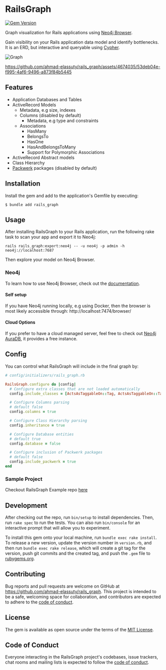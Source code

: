 # RailsGraph

[![Gem Version](https://badge.fury.io/rb/rails_graph.svg)](https://badge.fury.io/rb/rails_graph)

Graph visualization for Rails applications using [Neo4j Browser](https://neo4j.com/docs/browser-manual/current/). 

Gain visibility on your Rails application data model and identify bottlenecks. It is an ERD, but interactive and queryable using [Cypher](https://neo4j.com/developer/cypher/).

![Graph](graph.svg "Graph")

https://github.com/ahmad-elassuty/rails_graph/assets/4674035/53deb04e-f995-4af6-9496-a873f84b5445

## Features

- Application Databases and Tables
- ActiveRecord Models
    - Metadata, e.g size, indexes
    - Columns (disabled by default)
        - Metadata, e.g type and constraints
    - Associations
        - HasMany
        - BelongsTo
        - HasOne
        - HasAndBelongsToMany
        - Support for Polymorphic Associations
- ActiveRecord Abstract models
- Class Hierarchy
- [Packwerk](https://github.com/Shopify/packwerk) packages (disabled by default)

## Installation

Install the gem and add to the application's Gemfile by executing:

    $ bundle add rails_graph

## Usage

After installing RailsGraph to your Rails application, run the following rake task to scan your app and export it to Neo4j:

```
rails rails_graph:export:neo4j -- -u neo4j -p admin -h neo4j://localhost:7687
```

Then explore your model on Neo4j Browser.

### Neo4j

To learn how to use Neo4j Browser, check out the [documentation](https://neo4j.com/docs/browser-manual/current/visual-tour/).

#### Self setup
If you have Neo4j running locally, e.g using Docker, then the browser is most likely accessible through: http://localhost:7474/browser/

#### Cloud Options
If you prefer to have a cloud managed server, feel free to check out [Neo4j AuraDB](https://neo4j.com/cloud/platform/aura-graph-database/), it provides a free instance.

## Config

You can control what RailsGraph will include in the final graph by:

```ruby
# config/initializers/rails_graph.rb

RailsGraph.configure do |config|
  # Configure extra classes that are not loaded automatically
  config.include_classes = [ActsAsTaggableOn::Tag, ActsAsTaggableOn::Tagging]

  # Configure Columns parsing
  # default false
  config.columns = true

  # Configure Class Hierarchy parsing
  config.inheritance = true

  # Configure Database entities
  # default true
  config.database = false

  # Configure inclusion of Packwerk packages
  # default false
  config.include_packwerk = true
end
```

### Sample Project

Checkout RailsGraph Example repo [here](https://github.com/ahmad-elassuty/rails_graph_example)

## Development

After checking out the repo, run `bin/setup` to install dependencies. Then, run `rake spec` to run the tests. You can also run `bin/console` for an interactive prompt that will allow you to experiment.

To install this gem onto your local machine, run `bundle exec rake install`. To release a new version, update the version number in `version.rb`, and then run `bundle exec rake release`, which will create a git tag for the version, push git commits and the created tag, and push the `.gem` file to [rubygems.org](https://rubygems.org).

## Contributing

Bug reports and pull requests are welcome on GitHub at https://github.com/ahmad-elassuty/rails_graph. This project is intended to be a safe, welcoming space for collaboration, and contributors are expected to adhere to the [code of conduct](https://github.com/ahmad-elassuty/rails_graph/blob/master/CODE_OF_CONDUCT.md).

## License

The gem is available as open source under the terms of the [MIT License](https://opensource.org/licenses/MIT).

## Code of Conduct

Everyone interacting in the RailsGraph project's codebases, issue trackers, chat rooms and mailing lists is expected to follow the [code of conduct](https://github.com/ahmad-elassuty/rails_graph/blob/master/CODE_OF_CONDUCT.md).
